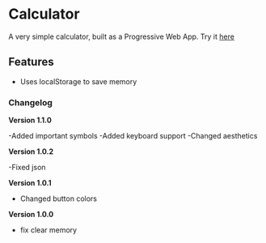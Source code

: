 # Calculator

A very simple calculator, built as a Progressive Web App. Try it [here](https://jake-1.github.io/calculator)

## Features

- Uses localStorage to save memory

### Changelog

**Version 1.1.0**

-Added important symbols
-Added keyboard support
-Changed aesthetics

**Version 1.0.2**

-Fixed json

**Version 1.0.1**

- Changed button colors

**Version 1.0.0**

- fix clear memory
